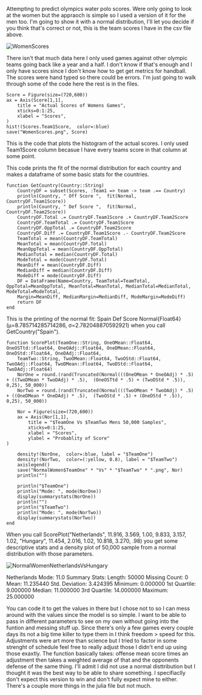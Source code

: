 Attempting to predict olympics water polo scores. Were only going to look at the women but the appraoch is simple so I used a version of it for the men too. I'm going to show it with a normal distribution, I'll let you decide if you think that's correct or not, this is the team scores I have in the csv file above. 

![WomenScores](https://github.com/user-attachments/assets/b08a71ab-a759-44ad-a668-5e3f06ab5dce)

There isn't that much data here I only used games against other olympic teams going back like a year and a half. I don't know if that's enough and I only have scores since I don't know how to get get metrics for handball. The scores were hand typed so there could be errors. I'm just going to walk through some of the code here the rest is in the files. 



```
Score = Figure(size=(720,600))
ax = Axis(Score[1,1],
    title = "Actual Scores of Womens Games",
    xticks=0:1:25,
    xlabel = "Scores",
)
hist!(Scores.Team1Score,  color=:blue)
save("WomenScores.png", Score)
```
This is the code that plots the histogram of the actual scores. I only used Team1Score column becasue I have every teams score in that column at some point.


This code prints the fit of the normal distribution for each country and makes a dataframe of some basic stats for the countries.

```
function GetCountry(Country::String)
    CountryDF = subset(Scores, :Team1 => team -> team .== Country)
    println(Country, " Off Score ",  fit(Normal, CountryDF.Team1Score))
    println(Country, " Def Score ",  fit(Normal, CountryDF.Team2Score))
    CountryDF.Total .= CountryDF.Team1Score .+ CountryDF.Team2Score
    CountryDF.TeamTotal .= CountryDF.Team1Score
    CountryDF.OppTotal .= CountryDF.Team2Score
    CountryDF.Diff .= CountryDF.Team1Score .- CountryDF.Team2Score
    TeamTotal = mean(CountryDF.TeamTotal)
    MeanTotal = mean(CountryDF.Total)
    MeanOppTotal = mean(CountryDF.OppTotal)
    MedianTotal = median(CountryDF.Total)
    ModeTotal = mode(CountryDF.Total)
    MeanDiff = mean(CountryDF.Diff)
    MedianDiff = median(CountryDF.Diff)
    ModeDiff = mode(CountryDF.Diff)
    DF = DataFrame(Name=Country, TeamTotal=TeamTotal,  OppTotal=MeanOppTotal, MeanTotal=MeanTotal, MedianTotal=MedianTotal, ModeTotal=ModeTotal,
    Margin=MeanDiff, MedianMargin=MedianDiff, ModeMargin=ModeDiff)
    return DF
end
```

This is the printing of the normal fit: Spain Def Score Normal{Float64}(μ=8.785714285714286, σ=2.782048870592921) when you call GetCountry("Spain").






```
function ScorePlot(TeamOne::String, OneOMean::Float64, OneOSTtd::Float64, OneOAdj::Float64, OneDMean::Float64, OneDStd::Float64, OneDAdj::Float64,
    TeamTwo::String, TwoOMean::Float64, TwoOStd::Float64, TwoOAdj::Float64, TwoDMean::Float64, TwoDStd::Float64, TwoDAdj::Float64)
    NorOne = round.(rand(Truncated(Normal(((OneOMean * OneOAdj) * .5) + ((TwoDMean * TwoDAdj) * .5),  (OneOSTtd * .5) + (TwoDStd * .5)), 0,25), 50_000))
    NorTwo = round.(rand(Truncated(Normal(((TwoOMean * TwoOAdj) * .5) + ((OneDMean * OneDAdj) * .5),  (TwoOStd * .5) + (OneDStd * .5)), 0,25), 50_000))

    Nor = Figure(size=(720,600))
    ax = Axis(Nor[1,1],
        title = "$TeamOne Vs $TeamTwo Mens 50,000 Samples",
        xticks=0:1:25,
        xlabel = "Scores",
        ylabel = "Probablity of Score"
)

    density!(NorOne,  color=:blue, label = "$TeamOne")
    density!(NorTwo,  color=(:yellow, 0.8), label = "$TeamTwo")
    axislegend()
    save("NormalWomen$TeamOne" * "Vs" * "$TeamTwo" * ".png", Nor)
    println("")

    println("$TeamOne")
    println("Mode: ", mode(NorOne))
    display(summarystats(NorOne))
    println("")
    println("$TeamTwo")
    println("Mode: ", mode(NorTwo))
    display(summarystats(NorTwo))
end

```

When you call ScorePlot("Netherlands", 11.916, 3.569, 1.00, 9.833, 3.157, 1.02, "Hungary", 11.454, 2.016, 1.02, 10.818, 3.270, .98) you get some descriptive stats and a density plot of 50,000 sample from a normal distribution with those parameters.

![NormalWomenNetherlandsVsHungary](https://github.com/user-attachments/assets/1f251d27-1864-4117-8b49-79d1bb36add8)

Netherlands
Mode: 11.0
Summary Stats:
Length:         50000
Missing Count:  0
Mean:           11.235440
Std. Deviation: 3.424395
Minimum:        0.000000
1st Quartile:   9.000000
Median:         11.000000
3rd Quartile:   14.000000
Maximum:        25.000000

You can code it to get the values in there but I chose not to so I can mess around with the values since the model is so simple. I want to be able to pass in different parameters to see on my own without going into the funtion and messing stuff up. Since there's only a few games every couple days its not a big time killer to type them in I think freedom > speed for this. Adjustments were art more than science but I tried to factor in some strenght of schedule feel free to really adjust those I didn't end up using those exaxtly. The function basically takes: offense mean score times an adjustment then takes a weighted average of that and the opponents defense of the same thing.  I'll admit I did not use a normal disttribution but I thought it was the best way to be able to share something. I specifiaclly don't expect this version to win and don't fully expect mine to either. There's a couple more things in the julia file but not much.
